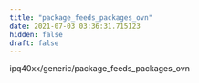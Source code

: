 ```yaml
---
title: "package_feeds_packages_ovn"
date: 2021-07-03 03:36:31.715123
hidden: false
draft: false
---
```


ipq40xx/generic/package_feeds_packages_ovn

